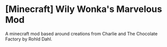 # [Minecraft] Wily Wonka's Marvelous Mod
A minecraft mod based around creations from Charlie and The Chocolate Factory by Rohld Dahl.

